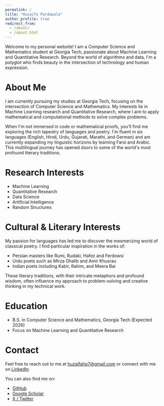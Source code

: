 ```yaml
---
permalink: /
title: "Huzaifa Pardawala"
author_profile: true
redirect_from:
  - /about/
  - /about.html
---
```


Welcome to my personal website! I am a Computer Science and Mathematics student at Georgia Tech, passionate about Machine Learning and Quantitative Research. Beyond the world of algorithms and data, I'm a polyglot who finds beauty in the intersection of technology and human expression.

# About Me

I am currently pursuing my studies at Georgia Tech, focusing on the intersection of Computer Science and Mathematics. My interests lie in Machine Learning research and Quantitative Research, where I aim to apply mathematical and computational methods to solve complex problems.

When I'm not immersed in code or mathematical proofs, you'll find me exploring the rich tapestry of languages and poetry. I'm fluent in six languages (English, Hindi, Urdu, Gujarati, Marathi, and German) and am currently expanding my linguistic horizons by learning Farsi and Arabic. This multilingual journey has opened doors to some of the world's most profound literary traditions.

# Research Interests

- Machine Learning
- Quantitative Research
- Data Science
- Artificial Intelligence
- Random Structures

# Cultural & Literary Interests

My passion for languages has led me to discover the mesmerizing world of classical poetry. I find particular inspiration in the works of:

- Persian masters like Rumi, Rudaki, Hafez and Ferdowsi
- Urdu poets such as Mirza Ghalib and Amir Khusrau
- Indian poets including Kabir, Rahim, and Meera Bai

These literary traditions, with their intricate metaphors and profound wisdom, often influence my approach to problem-solving and creative thinking in my technical work.

# Education

- B.S. in Computer Science and Mathematics, Georgia Tech (Expected 2026)
- Focus on Machine Learning and Quantitative Research

# Contact

Feel free to reach out to me at [huzaifahp7@gmail.com](mailto:huzaifahp7@gmail.com) or connect with me on [LinkedIn](https://www.linkedin.com/in/huzaifa-pardawala-75106a219/).

You can also find me on:

- [GitHub](https://github.com/huzaifahp7)
- [Google Scholar](https://scholar.google.com/citations?user=8tjHDikAAAAJ&hl=en)
- [X / Twitter](https://twitter.com/huzaifahp7)

